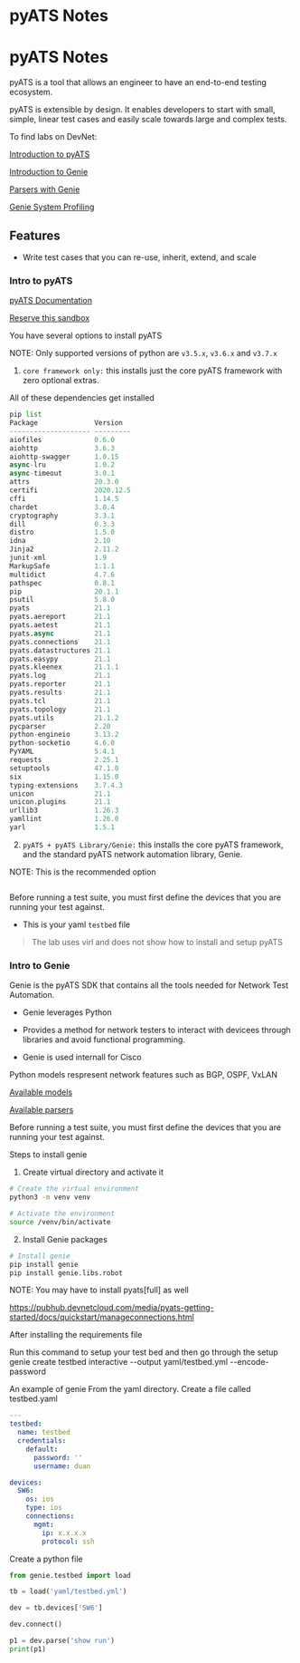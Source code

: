 # pyATS Notes

# pyATS Notes

pyATS is a tool that allows an engineer to have an end-to-end testing ecosystem. 


pyATS is extensible by design. It enables developers to start with small, simple, linear test cases and easily scale towards large and complex tests.

To find labs on DevNet:

[Introduction to pyATS](https://developer.cisco.com/learning/lab/intro-to-pyats/step/1)

[Introduction to Genie](https://developer.cisco.com/learning/lab/intro-to-genie/step/1)

[Parsers with Genie](https://developer.cisco.com/learning/lab/parsers-with-genie/step/1)

[Genie System Profiling](https://developer.cisco.com/learning/lab/pts-with-genie/step/1)

## Features
- Write test cases that you can re-use, inherit, extend, and scale

### Intro to pyATS

[pyATS Documentation](https://developer.cisco.com/docs/pyats/api/)

[Reserve this sandbox](https://devnetsandbox.cisco.com/RM/Diagram/Index/6b023525-4e7f-4755-81ae-05ac500d464a?diagramType=Topology)

You have several options to install pyATS

NOTE: Only supported versions of python are `v3.5.x`, `v3.6.x` and `v3.7.x`

1. `core framework only:` this installs just the core pyATS framework with zero optional extras.

All of these dependencies get installed

```python
pip list
Package              Version
-------------------- ---------
aiofiles             0.6.0
aiohttp              3.6.3
aiohttp-swagger      1.0.15
async-lru            1.0.2
async-timeout        3.0.1
attrs                20.3.0
certifi              2020.12.5
cffi                 1.14.5
chardet              3.0.4
cryptography         3.3.1
dill                 0.3.3
distro               1.5.0
idna                 2.10
Jinja2               2.11.2
junit-xml            1.9
MarkupSafe           1.1.1
multidict            4.7.6
pathspec             0.8.1
pip                  20.1.1
psutil               5.8.0
pyats                21.1
pyats.aereport       21.1
pyats.aetest         21.1
pyats.async          21.1
pyats.connections    21.1
pyats.datastructures 21.1
pyats.easypy         21.1
pyats.kleenex        21.1.1
pyats.log            21.1
pyats.reporter       21.1
pyats.results        21.1
pyats.tcl            21.1
pyats.topology       21.1
pyats.utils          21.1.2
pycparser            2.20
python-engineio      3.13.2
python-socketio      4.6.0
PyYAML               5.4.1
requests             2.25.1
setuptools           47.1.0
six                  1.15.0
typing-extensions    3.7.4.3
unicon               21.1
unicon.plugins       21.1
urllib3              1.26.3
yamllint             1.26.0
yarl                 1.5.1
```

2. `pyATS + pyATS Library/Genie:` this installs the core pyATS framework, and the standard pyATS network automation library, Genie.

NOTE: This is the recommended option

```

```



Before running a test suite, you must first define the devices that you are running your test against. 

- This is your yaml `testbed` file

> The lab uses virl and does not show how to install and setup pyATS

### Intro to Genie

Genie is the pyATS SDK that contains all the tools needed for Network Test Automation.

- Genie leverages Python

- Provides a method for network testers to interact with devicees through libraries and avoid functional programming. 

- Genie is used internall for Cisco

Python models respresent network features such as BGP, OSPF, VxLAN

[Available models](https://pubhub.devnetcloud.com/media/genie-feature-browser/docs/#/models)

[Available parsers](https://pubhub.devnetcloud.com/media/genie-feature-browser/docs/#/parsers)

Before running a test suite, you must first define the devices that you are running your test against.

Steps to install genie

1. Create virtual directory and activate it

```bash
# Create the virtual environment
python3 -m venv venv

# Activate the environment
source /venv/bin/activate
```

2. Install Genie packages

```bash
# Install genie
pip install genie
pip install genie.libs.robot
```

NOTE: You may have to install pyats[full] as well

https://pubhub.devnetcloud.com/media/pyats-getting-started/docs/quickstart/manageconnections.html

After installing the requirements file

Run this command to setup your test bed  and then go through the setup
genie create testbed interactive --output yaml/testbed.yml --encode-password

An example of genie
From the yaml directory. Create a file called testbed.yaml

```yaml
---
testbed:
  name: testbed
  credentials:
    default:
      password: ''
      username: duan

devices:
  SW6:
    os: ios
    type: ios
    connections:
      mgmt:
        ip: x.x.x.x
        protocol: ssh
```

Create a python file

```python
from genie.testbed import load

tb = load('yaml/testbed.yml')

dev = tb.devices['SW6']

dev.connect()

p1 = dev.parse('show run')
print(p1)
```
